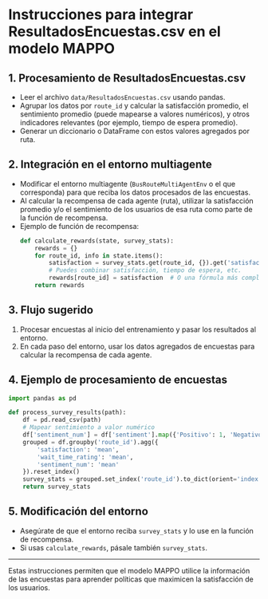 # Instrucciones para integrar ResultadosEncuestas.csv en el modelo MAPPO

## 1. Procesamiento de ResultadosEncuestas.csv
- Leer el archivo `data/ResultadosEncuestas.csv` usando pandas.
- Agrupar los datos por `route_id` y calcular la satisfacción promedio, el sentimiento promedio (puede mapearse a valores numéricos), y otros indicadores relevantes (por ejemplo, tiempo de espera promedio).
- Generar un diccionario o DataFrame con estos valores agregados por ruta.

## 2. Integración en el entorno multiagente
- Modificar el entorno multiagente (`BusRouteMultiAgentEnv` o el que corresponda) para que reciba los datos procesados de las encuestas.
- Al calcular la recompensa de cada agente (ruta), utilizar la satisfacción promedio y/o el sentimiento de los usuarios de esa ruta como parte de la función de recompensa.
- Ejemplo de función de recompensa:
  ```python
  def calculate_rewards(state, survey_stats):
      rewards = {}
      for route_id, info in state.items():
          satisfaction = survey_stats.get(route_id, {}).get('satisfaction', 0)
          # Puedes combinar satisfacción, tiempo de espera, etc.
          rewards[route_id] = satisfaction  # O una fórmula más compleja
      return rewards
  ```

## 3. Flujo sugerido
1. Procesar encuestas al inicio del entrenamiento y pasar los resultados al entorno.
2. En cada paso del entorno, usar los datos agregados de encuestas para calcular la recompensa de cada agente.

## 4. Ejemplo de procesamiento de encuestas
```python
import pandas as pd

def process_survey_results(path):
    df = pd.read_csv(path)
    # Mapear sentimiento a valor numérico
    df['sentiment_num'] = df['sentiment'].map({'Positivo': 1, 'Negativo': -1})
    grouped = df.groupby('route_id').agg({
        'satisfaction': 'mean',
        'wait_time_rating': 'mean',
        'sentiment_num': 'mean'
    }).reset_index()
    survey_stats = grouped.set_index('route_id').to_dict(orient='index')
    return survey_stats
```

## 5. Modificación del entorno
- Asegúrate de que el entorno reciba `survey_stats` y lo use en la función de recompensa.
- Si usas `calculate_rewards`, pásale también `survey_stats`.

---
Estas instrucciones permiten que el modelo MAPPO utilice la información de las encuestas para aprender políticas que maximicen la satisfacción de los usuarios.
